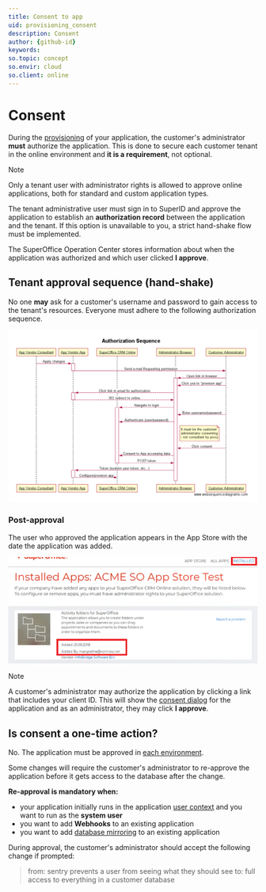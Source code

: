 ```yaml
---
title: Consent to app
uid: provisioning_consent
description: Consent
author: {github-id}
keywords:
so.topic: concept
so.envir: cloud
so.client: online
---
```


# Consent

During the [provisioning][5] of your application, the customer's administrator **must** authorize the application. This is done to secure each customer tenant in the online environment and **it is a requirement**, not optional.

> [!NOTE]
> Only a tenant user with administrator rights is allowed to approve online applications, both for standard and custom application types.

The tenant administrative user must sign in to SuperID and approve the application to establish an **authorization record** between the application and the tenant. If this option is unavailable to you, a strict hand-shake flow must be implemented.

The SuperOffice Operation Center stores information about when the application was authorized and which user clicked **I approve**.

## Tenant approval sequence (hand-shake)

No one **may** ask for a customer's username and password to gain access to the tenant's resources. Everyone must adhere to the following authorization sequence.

![Authorization sequence][img1]

### Post-approval

The user who approved the application appears in the App Store with the date the application was added.

![image5n4c.png][img2]

> [!NOTE]
> A customer's administrator may authorize the application by clicking a link that includes your client ID. This will show the [consent dialog][6] for the application and as an administrator, they may click **I approve**.

## Is consent a one-time action?

No. The application must be approved in [each environment][2].

Some changes will require the customer's administrator to re-approve the application before it gets access to the database after the change.

**Re-approval is mandatory when:**

* your application initially runs in the application [user context][3] and you want to run as the **system user**
* you want to add **Webhooks** to an existing application
* you want to add [database mirroring][4] to an existing application

During approval, the customer's administrator should accept the following change if prompted:

> from: sentry prevents a user from seeing what they should see
> to: full access to everything in a customer database

<!-- Referenced links -->
[2]: ../getting-started/app-envir.md
[3]: ../getting-started/user-contexts.md
[4]: ../../mirroring/overview.md
[5]: index.md
[6]: get-consent.md

<!-- Referenced images -->
[img1]: media/appvendorconsultants.png
[img2]: media/image5n4c.png